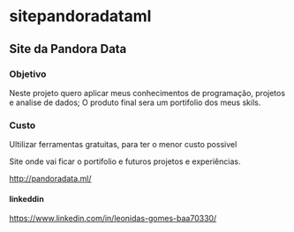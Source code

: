 # sitepandoradataml

## Site da Pandora Data

### Objetivo

Neste projeto quero aplicar meus conhecimentos de programação,  projetos e analise de dados;
O produto final sera um  portifolio dos meus skils.

### Custo

Ultilizar ferramentas gratuitas, para ter o menor custo possivel

Site onde vai ficar o portifolio e futuros projetos e experiências.

<http://pandoradata.ml/>

#### linkeddin

<https://www.linkedin.com/in/leonidas-gomes-baa70330/>
